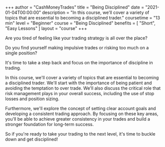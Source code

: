 +++
author = "CashMoneyTrades"
title = "Being Disciplined"
date = "2021-01-04T00:00:00"
description = "In this course, we'll cover a variety of topics that are essential to becoming a disciplined trader."
coursetime = "13 min"
level = "Beginner"
course = "Being Disciplined"
benefits = [
    "Short",
    "Easy Lessons"
]
layout = "course"
+++

Are you tired of feeling like your trading strategy is all
over the place?

Do you find yourself making impulsive trades or risking
too much on a single position?

It's time to take a step back and focus on the importance
of discipline in trading.

In this course, we'll cover a variety of topics that are
essential to becoming a disciplined trader. We'll start
with the importance of being patient and avoiding the
temptation to over trade. We'll also discuss the critical
role that risk management plays in your overall success,
including the use of stop losses and position sizing.

Furthermore, we'll explore the concept of setting clear
account goals and developing a consistent trading
approach. By focusing on these key areas, you'll be able
to achieve greater consistency in your trades and build a
stronger foundation for long-term success.

So if you're ready to take your trading to the next level,
it's time to buckle down and get disciplined!
